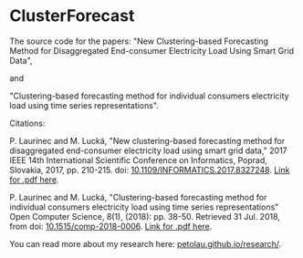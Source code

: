 # ClusterForecast

The source code for the papers: "New Clustering-based Forecasting Method for Disaggregated End-consumer Electricity Load Using Smart Grid Data",

and

"Clustering-based forecasting method for individual consumers electricity load using time series representations".

Citations:

P. Laurinec and M. Lucká, "New clustering-based forecasting method for disaggregated end-consumer electricity load using smart grid data," 2017 IEEE 14th International Scientific Conference on Informatics, Poprad, Slovakia, 2017, pp. 210-215.
doi: [10.1109/INFORMATICS.2017.8327248](https://doi.org/10.1109/INFORMATICS.2017.8327248).
[Link for .pdf here](http://ieeexplore.ieee.org/abstract/document/8327248/).

P. Laurinec and M. Lucká, "Clustering-based forecasting method for individual consumers electricity load using time series representations" Open Computer Science, 8(1), (2018): pp. 38-50. Retrieved 31 Jul. 2018, from doi: [10.1515/comp-2018-0006](https://doi.org/10.1515/comp-2018-0006). [Link for .pdf here](https://www.degruyter.com/downloadpdf/j/comp.2018.8.issue-1/comp-2018-0006/comp-2018-0006.pdf).

You can read more about my research here: [petolau.github.io/research/](https://petolau.github.io/research/).
